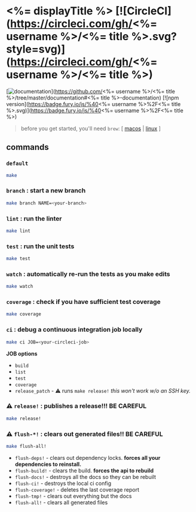 # <%= displayTitle %> [![CircleCI](https://circleci.com/gh/<%= username %>/<%= title %>.svg?style=svg)](https://circleci.com/gh/<%= username %>/<%= title %>)

[![documentation](https://img.shields.io/badge/documentation-blue.svg)](https://github.com/<%= username %>/<%= title %>/tree/master/documentation#<%= title %>-documentation) [![npm version](https://badge.fury.io/js/%40<%= username %>%2F<%= title %>.svg)](https://badge.fury.io/js/%40<%= username %>%2F<%= title %>)

> before you get started, you'll need `brew`: [ [macos](https://brew.sh/) | [linux](https://docs.brew.sh/Homebrew-on-Linux) ]

## commands

### `default`

```sh
make
```

### `branch` :  start a new branch

```sh
make branch NAME=<your-branch>
```

### `lint` : run the linter

```sh
make lint
```

### `test` : run the unit tests

```sh
make test
```

### `watch` : automatically re-run the tests as you make edits

```sh
make watch
```

### `coverage` : check if you have sufficient test coverage

```sh
make coverage
```

### `ci` : debug a continuous integration job locally

```sh
make ci JOB=<your-circleci-job>
```

**JOB options**

 - `build`
 - `list`
 - `test`
 - `coverage`
 - `release_patch` - ⚠️ runs `make release!` _this won't work w/o an SSH key._

### ⚠️ `release!` : publishes a release!!! **BE CAREFUL**

```sh
make release!
```

### ⚠️ `flush-*!` : clears out generated files!! **BE CAREFUL**

```sh
make flush-all!
```

 - `flush-deps!` - clears out dependency locks. **forces all your dependencies to reinstall.**
 - `flush-build!` - clears the build. **forces the api to rebuild**
 - `flush-docs!` - destroys all the docs so they can be rebuilt
 - `flush-ci!` - destroys the local ci config
 - `flush-coverage!` - deletes the last coverage report
 - `flush-tmp!` - clears out everything but the docs
 - `flush-all!` - clears all generated files
